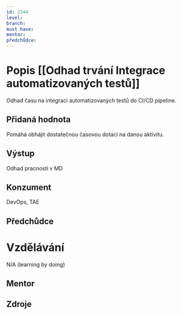 ```yaml
---
id: 2344
level: 
branch: 
must have: 
mentor: 
předchůdce: 
---
```



# Popis [[Odhad trvání Integrace automatizovaných testů]]
Odhad času na integraci automatizovaných testů do CI/CD pipeline.

## Přidaná hodnota
Pomáhá obhájit dostatečnou časovou dotaci na danou aktivitu.

## Výstup
Odhad pracnosti v MD

## Konzument
DevOps, TAE

## Předchůdce


# Vzdělávání
N/A (learning by doing)

## Mentor


## Zdroje
